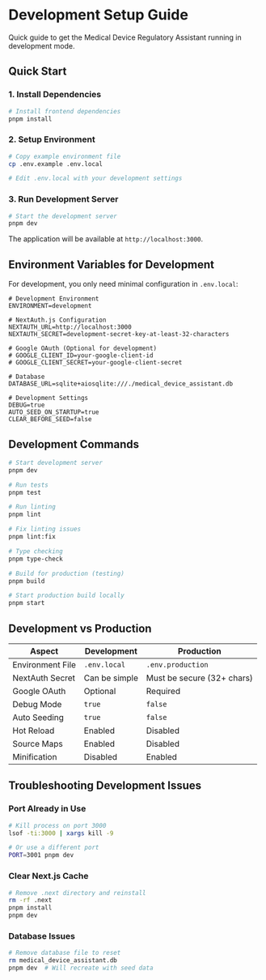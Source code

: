 # Development Setup Guide

Quick guide to get the Medical Device Regulatory Assistant running in development mode.

## Quick Start

### 1. Install Dependencies

```bash
# Install frontend dependencies
pnpm install
```

### 2. Setup Environment

```bash
# Copy example environment file
cp .env.example .env.local

# Edit .env.local with your development settings
```

### 3. Run Development Server

```bash
# Start the development server
pnpm dev
```

The application will be available at `http://localhost:3000`.

## Environment Variables for Development

For development, you only need minimal configuration in `.env.local`:

```env
# Development Environment
ENVIRONMENT=development

# NextAuth.js Configuration
NEXTAUTH_URL=http://localhost:3000
NEXTAUTH_SECRET=development-secret-key-at-least-32-characters

# Google OAuth (Optional for development)
# GOOGLE_CLIENT_ID=your-google-client-id
# GOOGLE_CLIENT_SECRET=your-google-client-secret

# Database
DATABASE_URL=sqlite+aiosqlite:///./medical_device_assistant.db

# Development Settings
DEBUG=true
AUTO_SEED_ON_STARTUP=true
CLEAR_BEFORE_SEED=false
```

## Development Commands

```bash
# Start development server
pnpm dev

# Run tests
pnpm test

# Run linting
pnpm lint

# Fix linting issues
pnpm lint:fix

# Type checking
pnpm type-check

# Build for production (testing)
pnpm build

# Start production build locally
pnpm start
```

## Development vs Production

| Aspect | Development | Production |
|--------|-------------|------------|
| Environment File | `.env.local` | `.env.production` |
| NextAuth Secret | Can be simple | Must be secure (32+ chars) |
| Google OAuth | Optional | Required |
| Debug Mode | `true` | `false` |
| Auto Seeding | `true` | `false` |
| Hot Reload | Enabled | Disabled |
| Source Maps | Enabled | Disabled |
| Minification | Disabled | Enabled |

## Troubleshooting Development Issues

### Port Already in Use

```bash
# Kill process on port 3000
lsof -ti:3000 | xargs kill -9

# Or use a different port
PORT=3001 pnpm dev
```

### Clear Next.js Cache

```bash
# Remove .next directory and reinstall
rm -rf .next
pnpm install
pnpm dev
```

### Database Issues

```bash
# Remove database file to reset
rm medical_device_assistant.db
pnpm dev  # Will recreate with seed data
```